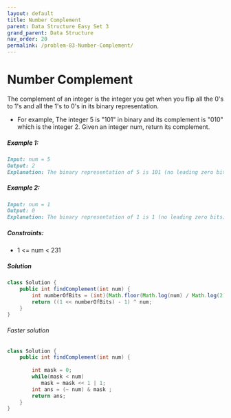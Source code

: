 ```yaml
---
layout: default
title: Number Complement
parent: Data Structure Easy Set 3
grand_parent: Data Structure
nav_order: 20
permalink: /problem-83-Number-Complement/
---
```

# Number Complement

The complement of an integer is the integer you get when you flip all the 0's to 1's and all the 1's to 0's in its binary representation.

* For example, The integer 5 is "101" in binary and its complement is "010" which is the integer 2.
Given an integer num, return its complement.

##### Example 1:
```markdown
Input: num = 5
Output: 2
Explanation: The binary representation of 5 is 101 (no leading zero bits), and its complement is 010. So you need to output 2.
```
##### Example 2:
```markdown
Input: num = 1
Output: 0
Explanation: The binary representation of 1 is 1 (no leading zero bits), and its complement is 0. So you need to output 0.
```
##### Constraints:
* 1 <= num < 231

##### Solution
```java
class Solution {
    public int findComplement(int num) {
        int numberOfBits = (int)(Math.floor(Math.log(num) / Math.log(2))) + 1;
        return ((1 << numberOfBits) - 1) ^ num;
    }
}
```

###### Faster solution
```java
class Solution {
    public int findComplement(int num) {
        
        int mask = 0;
        while(mask < num)
           mask = mask << 1 | 1;
        int ans = (~ num) & mask ;
        return ans;
    }
}
```
